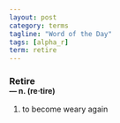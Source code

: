 ```yaml
---
layout: post
category: terms
tagline: "Word of the Day"
tags: [alpha_r]
term: retire
---
```


<h3>Retire<br/> <small>&mdash; n. (re<span>&middot;</span>tire)</small></h3>
<p><ol>
<li>to become weary again</li>
</ol></p>
